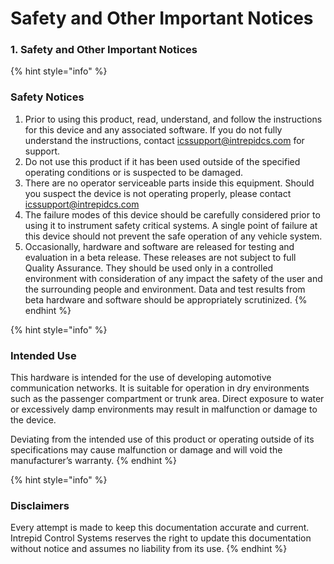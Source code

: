 # Safety and Other Important Notices

### 1. Safety and Other Important Notices

{% hint style="info" %}
### Safety Notices

1. Prior to using this product, read, understand, and follow the instructions for this device and any associated software. If you do not fully understand the instructions, contact [icssupport@intrepidcs.com](mailto:icssupport%40intrepidcs.com) for support.
2. Do not use this product if it has been used outside of the specified operating conditions or is suspected to be damaged.
3. There are no operator serviceable parts inside this equipment. Should you suspect the device is not operating properly, please contact [icssupport@intrepidcs.com](mailto:icssupport%40intrepidcs.com)
4. The failure modes of this device should be carefully considered prior to using it to instrument safety critical systems. A single point of failure at this device should not prevent the safe operation of any vehicle system.
5. Occasionally, hardware and software are released for testing and evaluation in a beta release. These releases are not subject to full Quality Assurance. They should be used only in a controlled environment with consideration of any impact the safety of the user and the surrounding people and environment. Data and test results from beta hardware and software should be appropriately scrutinized.
{% endhint %}

{% hint style="info" %}
### Intended Use

This hardware is intended for the use of developing automotive communication networks. It is suitable for operation in dry environments such as the passenger compartment or trunk area. Direct exposure to water or excessively damp environments may result in malfunction or damage to the device.

Deviating from the intended use of this product or operating outside of its specifications may cause malfunction or damage and will void the manufacturer’s warranty.
{% endhint %}

{% hint style="info" %}
### Disclaimers

Every attempt is made to keep this documentation accurate and current. Intrepid Control Systems reserves the right to update this documentation without notice and assumes no liability from its use.
{% endhint %}
